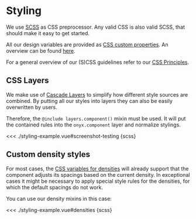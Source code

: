 # Styling

We use [SCSS](https://sass-lang.com/documentation/syntax/#scss) as CSS preprocessor.
Any valid CSS is also valid SCSS, that should make it easy to get started.

All our design variables are provided as [CSS custom properties](https://developer.mozilla.org/en-US/docs/Web/CSS/Using_CSS_custom_properties).
An overview can be found [here](/variables/introduction.html).

For a general overview of our (S)CSS guidelines refer to our [CSS Principles](/principles/technical-vision.html#css).

## CSS Layers

We make use of [Cascade Layers](https://developer.mozilla.org/en-US/docs/Learn/CSS/Building_blocks/Cascade_layers) to simplify how different style sources are combined.
By putting all our styles into layers they can also be easily overwritten by users.

Therefore, the `@include layers.component()` mixin must be used.
It will put the contained rules into the `onyx.component` layer and normalize stylings.

<<< ./styling-example.vue#screenshot-testing {scss}

## Custom density styles

For most cases, the [CSS variables for densities](/variables/spacings) will already support that the component adjusts its spacings based on the current density.
In exceptional cases it might be necessary to apply special style rules for the densities, for which the default spacings do not work.

You can use our density mixins in this case:

<<< ./styling-example.vue#densities {scss}
